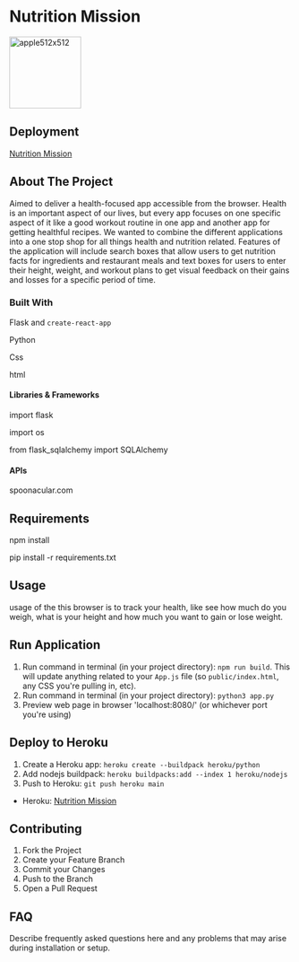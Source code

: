 # Nutrition Mission

<img src="https://i.ibb.co/jRJQ9wx/apple512x512.png" alt="apple512x512" width="128" height="128">

## Deployment

[Nutrition Mission](https://ancient-anchorage-26581.herokuapp.com/home)

## About The Project

Aimed to deliver a health-focused app accessible from the browser. Health is an important aspect of our lives, but every app focuses on one specific aspect of it like a good workout routine in one app and another app for getting healthful recipes. We wanted to combine the different applications into a one stop shop for all things health and nutrition related. Features of the application will include search boxes that allow users to get nutrition facts for ingredients and restaurant meals and text boxes for users to enter their height, weight, and workout plans to get visual feedback on their gains and losses for a specific period of time.

### Built With

Flask and `create-react-app`

Python

Css

html

#### Libraries & Frameworks

import flask

import os

from flask_sqlalchemy import SQLAlchemy

#### APIs

spoonacular.com

## Requirements

npm install

pip install -r requirements.txt

## Usage

usage of the this browser is to track your health, like see how much do you weigh, what is your height and how much you want to gain or lose weight.

## Run Application

1. Run command in terminal (in your project directory): `npm run build`. This will update anything related to your `App.js` file (so `public/index.html`, any CSS you're pulling in, etc).
2. Run command in terminal (in your project directory): `python3 app.py`
3. Preview web page in browser 'localhost:8080/' (or whichever port you're using)

## Deploy to Heroku

1. Create a Heroku app: `heroku create --buildpack heroku/python`
2. Add nodejs buildpack: `heroku buildpacks:add --index 1 heroku/nodejs`
3. Push to Heroku: `git push heroku main`

* Heroku: [Nutrition Mission](https://ancient-anchorage-26581.herokuapp.com/login)



## Contributing

<ol>
  <li> Fork the Project </li>
  <li> Create your Feature Branch  </li>
  <li> Commit your Changes  </li>
  <li> Push to the Branch  </li>
  <li> Open a Pull Request </li>
</ol>

## FAQ

Describe frequently asked questions here and any problems that may arise during installation or setup.
